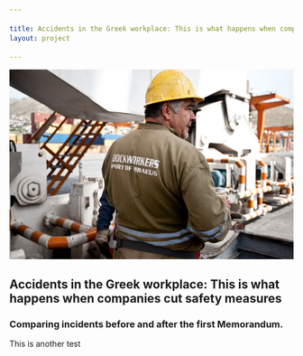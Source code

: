 ```yaml
---

title: Accidents in the Greek workplace: This is what happens when companies cut safety measures
layout: project

---
```


![](14aAM3_4866..jpg)

## Accidents in the Greek workplace: This is what happens when companies cut safety measures

### Comparing incidents before and after the first Memorandum.

This is another test
